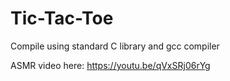 # Tic-Tac-Toe

Compile using standard C library and gcc compiler

ASMR video here: https://youtu.be/qVxSRj06rYg
